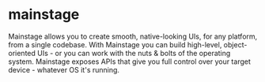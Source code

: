 # mainstage

Mainstage allows you to create smooth, native-looking UIs, for any platform, from a single codebase. With Mainstage you can build high-level, object-oriented UIs - or you can work with the nuts & bolts of the operating system. Mainstage exposes APIs that give you full control over your target device - whatever OS it's running.
